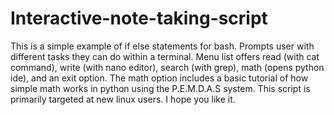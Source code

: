 # Interactive-note-taking-script
This is a simple example of if else statements for bash. Prompts user with different tasks they can do within a terminal. Menu list offers read (with cat command),
write (with nano editor), search (with grep), math (opens python ide), and an exit option. The math option includes a basic tutorial of how simple math works in
python using the P.E.M.D.A.S system.
This script is primarily targeted at new linux users. I hope you like it.
